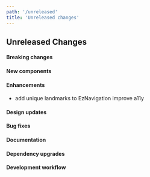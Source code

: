 ```yaml
---
path: '/unreleased'
title: 'Unreleased changes'
---
```


## Unreleased Changes

#### Breaking changes

#### New components

#### Enhancements

- add unique landmarks to EzNavigation improve a11y

#### Design updates

#### Bug fixes

#### Documentation

#### Dependency upgrades

#### Development workflow
